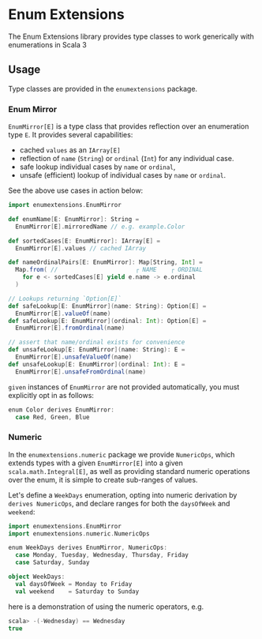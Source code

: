# Enum Extensions
The Enum Extensions library provides type classes to work generically with enumerations in Scala 3

## Usage

Type classes are provided in the `enumextensions` package.

### Enum Mirror

`EnumMirror[E]` is a type class that provides reflection over an enumeration type `E`. It provides several capabilities:
- cached `values` as an `IArray[E]`
- reflection of `name` (`String`) or `ordinal` (`Int`) for any individual case.
- safe lookup individual cases by `name` or `ordinal`,
- unsafe (efficient) lookup of individual cases by `name` or `ordinal`.

See the above use cases in action below:

```scala sc:nocompile
import enumextensions.EnumMirror

def enumName[E: EnumMirror]: String =
  EnumMirror[E].mirroredName // e.g. example.Color

def sortedCases[E: EnumMirror]: IArray[E] =
  EnumMirror[E].values // cached IArray

def nameOrdinalPairs[E: EnumMirror]: Map[String, Int] =
  Map.from( //                      ┌ NAME    ┌ ORDINAL
    for e <- sortedCases[E] yield e.name -> e.ordinal
  )

// Lookups returning `Option[E]`
def safeLookup[E: EnumMirror](name: String): Option[E] =
  EnumMirror[E].valueOf(name)
def safeLookup[E: EnumMirror](ordinal: Int): Option[E] =
  EnumMirror[E].fromOrdinal(name)

// assert that name/ordinal exists for convenience
def unsafeLookup[E: EnumMirror](name: String): E =
  EnumMirror[E].unsafeValueOf(name)
def unsafeLookup[E: EnumMirror](ordinal: Int): E =
  EnumMirror[E].unsafeFromOrdinal(name)
```

`given` instances of `EnumMirror` are not provided automatically, you must explicitly opt in as follows:

```scala sc:nocompile
enum Color derives EnumMirror:
  case Red, Green, Blue
```

### Numeric

In the `enumextensions.numeric` package we provide `NumericOps`, which extends types with a given `EnumMirror[E]` into a given `scala.math.Integral[E]`, as well as providing standard numeric operations over the enum, it is simple to create sub-ranges of values.

Let's define a `WeekDays` enumeration, opting into numeric derivation by `derives NumericOps`, and declare ranges for both the `daysOfWeek` and `weekend`:

```scala sc:nocompile
import enumextensions.EnumMirror
import enumextensions.numeric.NumericOps

enum WeekDays derives EnumMirror, NumericOps:
  case Monday, Tuesday, Wednesday, Thursday, Friday
  case Saturday, Sunday

object WeekDays:
  val daysOfWeek = Monday to Friday
  val weekend    = Saturday to Sunday
```

here is a demonstration of using the numeric operators, e.g.
```scala sc:nocompile
scala> -(-Wednesday) == Wednesday
true
```

